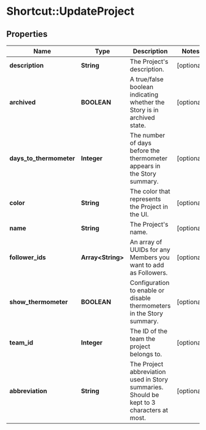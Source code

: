 # Shortcut::UpdateProject

## Properties
Name | Type | Description | Notes
------------ | ------------- | ------------- | -------------
**description** | **String** | The Project&#x27;s description. | [optional] 
**archived** | **BOOLEAN** | A true/false boolean indicating whether the Story is in archived state. | [optional] 
**days_to_thermometer** | **Integer** | The number of days before the thermometer appears in the Story summary. | [optional] 
**color** | **String** | The color that represents the Project in the UI. | [optional] 
**name** | **String** | The Project&#x27;s name. | [optional] 
**follower_ids** | **Array&lt;String&gt;** | An array of UUIDs for any Members you want to add as Followers. | [optional] 
**show_thermometer** | **BOOLEAN** | Configuration to enable or disable thermometers in the Story summary. | [optional] 
**team_id** | **Integer** | The ID of the team the project belongs to. | [optional] 
**abbreviation** | **String** | The Project abbreviation used in Story summaries. Should be kept to 3 characters at most. | [optional] 

